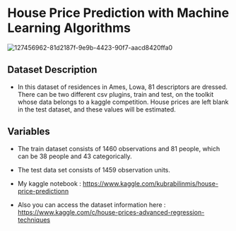 # House Price Prediction with Machine Learning Algorithms

![127456962-81d2187f-9e9b-4423-90f7-aacd8420ffa0](https://user-images.githubusercontent.com/81189969/149675274-e6ee9312-11f3-417c-a2d6-459b6fd77bb4.png)

## Dataset Description
* In this dataset of residences in Ames, Lowa, 81 descriptors are dressed.
There can be two different csv plugins, train and test, on the toolkit whose data belongs to a kaggle competition.
House prices are left blank in the test dataset, and these values will be estimated.

## Variables 
* The train dataset consists of 1460 observations and 81 people, which can be 38 people and 43 categorically.
* The test data set consists of 1459 observation units.


* My kaggle notebook  : https://www.kaggle.com/kubrabilinmis/house-price-predictionn
* Also you can access the dataset information here :  https://www.kaggle.com/c/house-prices-advanced-regression-techniques
